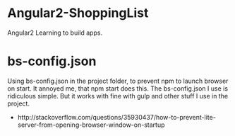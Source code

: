 # Angular2-ShoppingList
Angular2 Learning to build apps.


# bs-config.json
Using bs-config.json in the project folder, to prevent npm to launch browser on start.
It annoyed me, that npm start does this. The bs-config.json I use is ridiculous simple.
But it works with fine with gulp and other stuff I use in the project.

<ul>
    <li>http://stackoverflow.com/questions/35930437/how-to-prevent-lite-server-from-opening-browser-window-on-startup</li>
</ul>    
